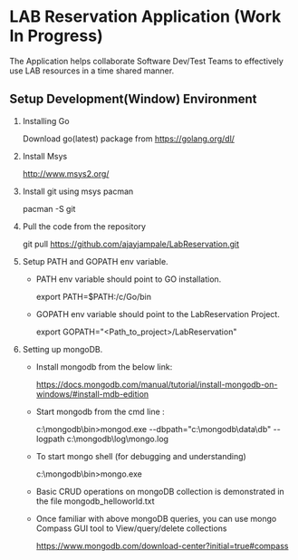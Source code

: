 # LAB Reservation Application (Work In Progress)

The Application helps collaborate Software Dev/Test Teams to effectively use LAB resources in a time shared manner.

## Setup Development(Window) Environment 

1. Installing Go

   Download go(latest) package from https://golang.org/dl/
   
2. Install Msys

   http://www.msys2.org/
   
3. Install git using msys pacman

   pacman -S git
   
4. Pull the code from the repository
 
   git pull https://github.com/ajayjampale/LabReservation.git
   
5. Setup PATH and GOPATH env variable.

   - PATH env variable should point to GO installation.
      
        export PATH=$PATH:/c/Go/bin
   
   - GOPATH env variable should point to the LabReservation Project.
   
        export GOPATH="<Path_to_project>/LabReservation"

6. Setting up mongoDB.

   - Install mongodb from the below link:
   
        https://docs.mongodb.com/manual/tutorial/install-mongodb-on-windows/#install-mdb-edition
     
   - Start mongodb from the cmd line :
   
        c:\mongodb\bin>mongod.exe --dbpath="c:\mongodb\data\db" --logpath c:\mongodb\log\mongo.log
   
   - To start mongo shell (for debugging and understanding)
   
        c:\mongodb\bin>mongo.exe
        
   - Basic CRUD operations on mongoDB collection is demonstrated in the file mongodb_helloworld.txt

   - Once familiar with above mongoDB queries, you can use mongo Compass GUI tool to View/query/delete collections
   
        https://www.mongodb.com/download-center?initial=true#compass